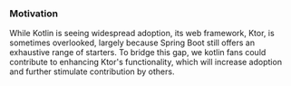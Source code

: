 ### Motivation

While Kotlin is seeing widespread adoption, its web framework, Ktor, is sometimes overlooked, largely because Spring Boot still offers an exhaustive range of starters. To bridge this gap, we kotlin fans could contribute to enhancing Ktor's functionality, which will increase adoption and further stimulate contribution by others. 